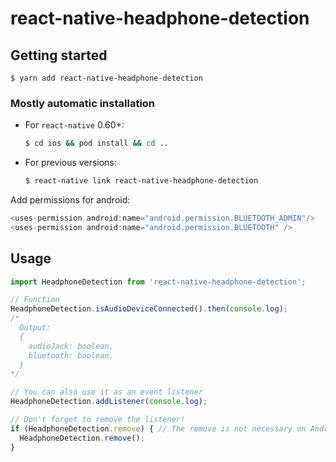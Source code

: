 
# react-native-headphone-detection

## Getting started

`$ yarn add react-native-headphone-detection`

### Mostly automatic installation

- For `react-native` 0.60+:

  ```bash
  $ cd ios && pod install && cd ..
  ```

- For previous versions:

  ```bash
  $ react-native link react-native-headphone-detection
  ```

Add permissions for android:
```java
<uses-permission android:name="android.permission.BLUETOOTH_ADMIN"/>
<uses-permission android:name="android.permission.BLUETOOTH" />
```

## Usage
```javascript
import HeadphoneDetection from 'react-native-headphone-detection';

// Function
HeadphoneDetection.isAudioDeviceConnected().then(console.log);
/*
  Output:
  {
    audioJack: boolean,
    bluetooth: boolean,
  }
*/

// You can also use it as an event listener
HeadphoneDetection.addListener(console.log);

// Don't forget to remove the listener!
if (HeadphoneDetection.remove) { // The remove is not necessary on Android
  HeadphoneDetection.remove();
}
```
